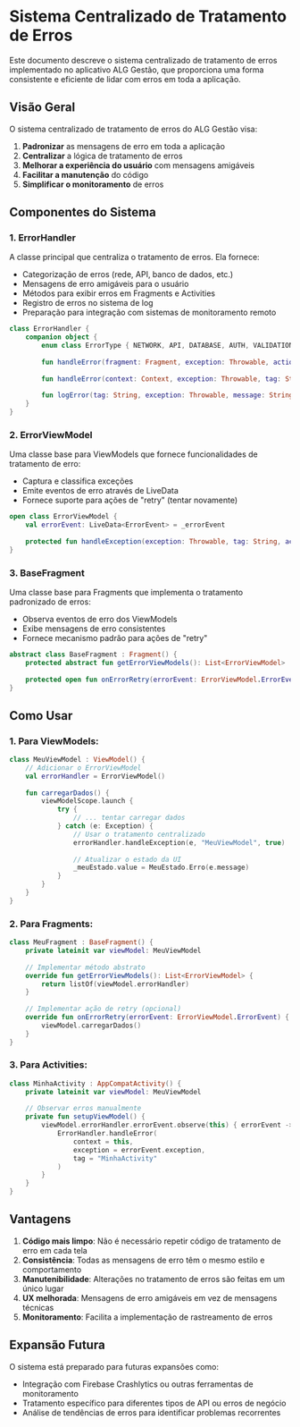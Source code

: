 # Sistema Centralizado de Tratamento de Erros

Este documento descreve o sistema centralizado de tratamento de erros implementado no aplicativo ALG Gestão, que proporciona uma forma consistente e eficiente de lidar com erros em toda a aplicação.

## Visão Geral

O sistema centralizado de tratamento de erros do ALG Gestão visa:

1. **Padronizar** as mensagens de erro em toda a aplicação
2. **Centralizar** a lógica de tratamento de erros 
3. **Melhorar a experiência do usuário** com mensagens amigáveis
4. **Facilitar a manutenção** do código
5. **Simplificar o monitoramento** de erros

## Componentes do Sistema

### 1. ErrorHandler

A classe principal que centraliza o tratamento de erros. Ela fornece:

- Categorização de erros (rede, API, banco de dados, etc.)
- Mensagens de erro amigáveis para o usuário
- Métodos para exibir erros em Fragments e Activities
- Registro de erros no sistema de log
- Preparação para integração com sistemas de monitoramento remoto

```kotlin
class ErrorHandler {
    companion object {
        enum class ErrorType { NETWORK, API, DATABASE, AUTH, VALIDATION, UNKNOWN }
        
        fun handleError(fragment: Fragment, exception: Throwable, actionLabel: String? = null, onRetry: (() -> Unit)? = null) { ... }
        
        fun handleError(context: Context, exception: Throwable, tag: String) { ... }
        
        fun logError(tag: String, exception: Throwable, message: String? = null) { ... }
    }
}
```

### 2. ErrorViewModel

Uma classe base para ViewModels que fornece funcionalidades de tratamento de erro:

- Captura e classifica exceções
- Emite eventos de erro através de LiveData
- Fornece suporte para ações de "retry" (tentar novamente)

```kotlin
open class ErrorViewModel {
    val errorEvent: LiveData<ErrorEvent> = _errorEvent
    
    protected fun handleException(exception: Throwable, tag: String, actionable: Boolean = false) { ... }
}
```

### 3. BaseFragment

Uma classe base para Fragments que implementa o tratamento padronizado de erros:

- Observa eventos de erro dos ViewModels
- Exibe mensagens de erro consistentes
- Fornece mecanismo padrão para ações de "retry"

```kotlin
abstract class BaseFragment : Fragment() {
    protected abstract fun getErrorViewModels(): List<ErrorViewModel>
    
    protected open fun onErrorRetry(errorEvent: ErrorViewModel.ErrorEvent) { ... }
}
```

## Como Usar

### 1. Para ViewModels:

```kotlin
class MeuViewModel : ViewModel() {
    // Adicionar o ErrorViewModel
    val errorHandler = ErrorViewModel()
    
    fun carregarDados() {
        viewModelScope.launch {
            try {
                // ... tentar carregar dados
            } catch (e: Exception) {
                // Usar o tratamento centralizado
                errorHandler.handleException(e, "MeuViewModel", true)
                
                // Atualizar o estado da UI
                _meuEstado.value = MeuEstado.Erro(e.message)
            }
        }
    }
}
```

### 2. Para Fragments:

```kotlin
class MeuFragment : BaseFragment() {
    private lateinit var viewModel: MeuViewModel
    
    // Implementar método abstrato
    override fun getErrorViewModels(): List<ErrorViewModel> {
        return listOf(viewModel.errorHandler)
    }
    
    // Implementar ação de retry (opcional)
    override fun onErrorRetry(errorEvent: ErrorViewModel.ErrorEvent) {
        viewModel.carregarDados()
    }
}
```

### 3. Para Activities:

```kotlin
class MinhaActivity : AppCompatActivity() {
    private lateinit var viewModel: MeuViewModel
    
    // Observar erros manualmente
    private fun setupViewModel() {
        viewModel.errorHandler.errorEvent.observe(this) { errorEvent ->
            ErrorHandler.handleError(
                context = this,
                exception = errorEvent.exception,
                tag = "MinhaActivity"
            )
        }
    }
}
```

## Vantagens

1. **Código mais limpo**: Não é necessário repetir código de tratamento de erro em cada tela
2. **Consistência**: Todas as mensagens de erro têm o mesmo estilo e comportamento
3. **Manutenibilidade**: Alterações no tratamento de erros são feitas em um único lugar
4. **UX melhorada**: Mensagens de erro amigáveis em vez de mensagens técnicas
5. **Monitoramento**: Facilita a implementação de rastreamento de erros

## Expansão Futura

O sistema está preparado para futuras expansões como:

- Integração com Firebase Crashlytics ou outras ferramentas de monitoramento
- Tratamento específico para diferentes tipos de API ou erros de negócio
- Análise de tendências de erros para identificar problemas recorrentes 